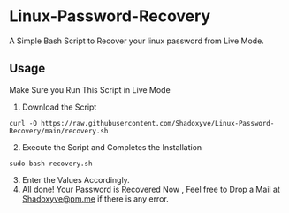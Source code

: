 # Linux-Password-Recovery
A Simple Bash Script to Recover your linux password from Live Mode.
## Usage
Make Sure you Run This Script in Live Mode 

1. Download the Script
```
curl -O https://raw.githubusercontent.com/Shadoxyve/Linux-Password-Recovery/main/recovery.sh
``` 
2. Execute the Script and Completes the Installation
```
sudo bash recovery.sh
```
3. Enter the Values Accordingly.
4. All done! Your Password is Recovered Now , Feel free to Drop a Mail at Shadoxyve@pm.me if there is any error.
